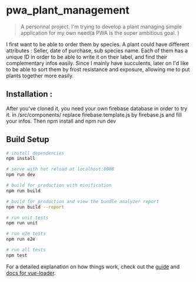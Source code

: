 # pwa_plant_management

> A personnal project. I'm trying to develop a plant managing simple application for my own need(a PWA is the super ambitious goal. )

I first want to be able to order them by species. A plant could have different attributes : Seller, date of purchase, sub species name. Each of them has a unique ID in order to be able to write it on their label, and find their complementary infos easily.
Since I mainly have succulents, later on I'd like to be able to sort them by frost resistance and exposure, allowing me to put plants together more easily. 


## Installation : 

After you've cloned it, you need your own firebase database in order to try it. 
in /src/components/ replace firebase.template.js by firebase.js and fill your infos. 
Then npm install and npm run dev
## Build Setup

``` bash
# install dependencies
npm install

# serve with hot reload at localhost:8080
npm run dev

# build for production with minification
npm run build

# build for production and view the bundle analyzer report
npm run build --report

# run unit tests
npm run unit

# run e2e tests
npm run e2e

# run all tests
npm test
```

For a detailed explanation on how things work, check out the [guide](http://vuejs-templates.github.io/webpack/) and [docs for vue-loader](http://vuejs.github.io/vue-loader).
